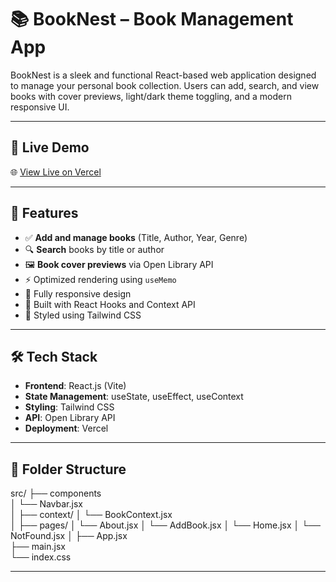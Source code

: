 # 📚 BookNest – Book Management App

BookNest is a sleek and functional React-based web application designed to manage your personal book collection. Users can add, search, and view books with cover previews, light/dark theme toggling, and a modern responsive UI.

---

## 🚀 Live Demo

🌐 [View Live on Vercel](https://book-nest-rust.vercel.app)

---

## 📸 Features

- ✅ **Add and manage books** (Title, Author, Year, Genre)
- 🔍 **Search** books by title or author
- 🖼️ **Book cover previews** via Open Library API
- ⚡ Optimized rendering using `useMemo`
- 🔁 Fully responsive design
- 🧠 Built with React Hooks and Context API
- 🎨 Styled using Tailwind CSS

---

## 🛠️ Tech Stack

- **Frontend**: React.js (Vite)
- **State Management**: useState, useEffect, useContext
- **Styling**: Tailwind CSS
- **API**: Open Library API
- **Deployment**: Vercel

---

## 📂 Folder Structure

src/
├── components       
│   └── Navbar.jsx         
│
├── context/
│   └── BookContext.jsx     
│
├── pages/
│   └── About.jsx 
│   └── AddBook.jsx 
│   └── Home.jsx 
│   └── NotFound.jsx 
│
├── App.jsx                 
├── main.jsx        
└── index.css               

---
